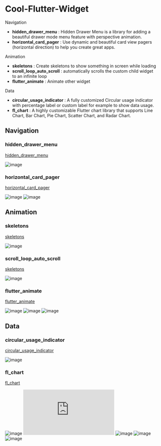 # Cool-Flutter-Widget

Navigation
- **hidden_drawer_menu** : Hidden Drawer Menu is a library for adding a beautiful drawer mode menu feature with perspective animation.
- **horizontal_card_pager** : Use dynamic and beautiful card view pagers (horizontal direction) to help you create great apps.

Animation
- **skeletons** : Create skeletons to show something in screen while loading
- **scroll_loop_auto_scroll** : automatically scrolls the custom child widget to an infinite loop
- **flutter_animate** : Animate other widget

Data
- **circular_usage_indicator** : A fully customized Circular usage indicator with percentage label or custom label for example to show data usage.
- **fl_chart** : A highly customizable Flutter chart library that supports Line Chart, Bar Chart, Pie Chart, Scatter Chart, and Radar Chart.


## Navigation

### hidden_drawer_menu
[hidden_drawer_menu](https://pub.dev/packages/hidden_drawer_menu)

![image](https://github.com/RafaelBarbosatec/hidden_drawer_menu/raw/master/imgs/example.gif)

### horizontal_card_pager
[horizontal_card_pager](https://pub.dev/packages/horizontal_card_pager)

![image](https://user-images.githubusercontent.com/35194820/91016063-21004400-e627-11ea-8899-06f991c8e58c.gif)
![image](https://user-images.githubusercontent.com/35194820/90978412-c4e6e280-e588-11ea-9e5e-6b1f38fc6c30.gif)

## Animation

### skeletons
[skeletons](https://pub.dev/packages/skeletons)

![image](https://github.com/badjio/skeletons/raw/master/gifs/cards_example.gif)

### scroll_loop_auto_scroll
[skeletons](https://pub.dev/packages/scroll_loop_auto_scroll)

![image](https://github.com/Ashish-Raturi/scroll_loop_auto_scroll/raw/master/doc/example.gif)


### flutter_animate
[flutter_animate](https://pub.dev/packages/flutter_animate)

![image](https://raw.githubusercontent.com/gskinner/flutter_animate/assets/infoView.gif)
![image](https://raw.githubusercontent.com/gskinner/flutter_animate/assets/visualView.gif)
![image](https://raw.githubusercontent.com/gskinner/flutter_animate/assets/adapterView.gif)

## Data

### circular_usage_indicator
[circular_usage_indicator](https://pub.dev/packages/circular_usage_indicator)

![image](https://user-images.githubusercontent.com/44444254/100633256-4c41b000-3347-11eb-8961-f59385d8b7af.gif)

### fl_chart
[fl_chart](https://pub.dev/packages/fl_chart)

![image](https://github.com/imaNNeo/fl_chart/raw/master/repo_files/images/line_chart/line_chart_sample_1.gif)
![image](https://github.com/imaNNeo/fl_chart/blob/master/repo_files/documentations/bar_chart.md#sample-1-source-code)
![image](https://github.com/imaNNeo/fl_chart/raw/master/repo_files/images/pie_chart/pie_chart_sample_2.gif)
![image](https://github.com/imaNNeo/fl_chart/raw/master/repo_files/images/scatter_chart/scatter_chart_sample_2.gif)
![image](https://github.com/imaNNeo/fl_chart/raw/master/repo_files/images/radar_chart/radar_chart_sample_1.jpg)
